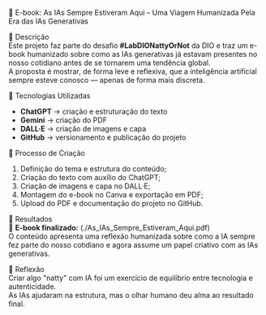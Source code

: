 📘 E-book: As IAs Sempre Estiveram Aqui – Uma Viagem Humanizada Pela Era das IAs Generativas

📝 Descrição  
Este projeto faz parte do desafio **#LabDIONattyOrNot** da DIO e traz um e-book humanizado sobre como as IAs generativas já estavam presentes no nosso cotidiano antes de se tornarem uma tendência global.  
A proposta é mostrar, de forma leve e reflexiva, que a inteligência artificial sempre esteve conosco — apenas de forma mais discreta.

🤖 Tecnologias Utilizadas  
- **ChatGPT** → criação e estruturação do texto  
- **Gemini** → criação do PDF  
- **DALL·E** → criação de imagens e capa  
- **GitHub** → versionamento e publicação do projeto

🧐 Processo de Criação  
1. Definição do tema e estrutura do conteúdo;  
2. Criação do texto com auxílio do ChatGPT;  
3. Criação de imagens e capa no DALL·E;  
4. Montagem do e-book no Canva e exportação em PDF;  
5. Upload do PDF e documentação do projeto no GitHub.

🚀 Resultados  
📘 **E-book finalizado:** (./As_IAs_Sempre_Estiveram_Aqui.pdf)  
O conteúdo apresenta uma reflexão humanizada sobre como a IA sempre fez parte do nosso cotidiano e agora assume um papel criativo com as IAs generativas.

💭 Reflexão  
Criar algo "natty" com IA foi um exercício de equilíbrio entre tecnologia e autenticidade.  
As IAs ajudaram na estrutura, mas o olhar humano deu alma ao resultado final.
